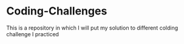 # Coding-Challenges
This is a repository in which I will put my solution to different colding challenge I practiced
